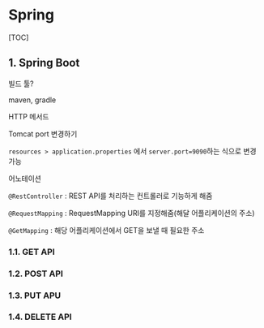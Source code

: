 # Spring





[TOC]

## **1. Spring Boot**



빌드 툴?

maven, gradle



HTTP 메서드 



Tomcat port 변경하기

`resources > application.properties` 에서 `server.port=9090`하는 식으로 변경 가능



어노테이션

`@RestController` : REST API를 처리하는 컨트롤러로 기능하게 해줌

`@RequestMapping` : RequestMapping URI를 지정해줌(해달 어플리케이션의 주소)

`@GetMapping` : 해당 어플리케이션에서 GET을 보낼 때 필요한 주소



### 1.1. GET API



### 1.2. POST API



### 1.3. PUT APU



### 1.4. DELETE API